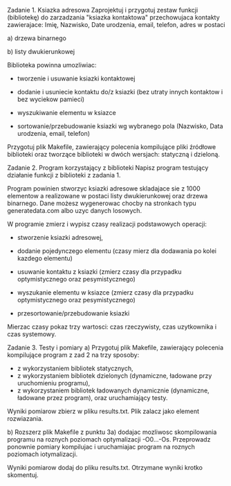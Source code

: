 Zadanie 1. Ksiazka adresowa
Zaprojektuj i przygotuj zestaw funkcji (bibliotekę) do zarzadzania "ksiazka kontaktowa" przechowujaca kontakty zawierajace:  Imię, Nazwisko, Date urodzenia, email, telefon, adres w postaci

a) drzewa binarnego

b) listy dwukierunkowej

Biblioteka powinna umozliwiac: 

- tworzenie i usuwanie ksiazki kontaktowej 

- dodanie i usuniecie  kontaktu do/z ksiazki (bez utraty innych kontaktow i bez wyciekow pamieci) 

- wyszukiwanie elementu w ksiazce

- sortowanie/przebudowanie ksiazki wg wybranego pola (Nazwisko, Data urodzenia, email, telefon)

Przygotuj plik Makefile, zawierający polecenia kompilujące pliki źródłowe biblioteki oraz tworzące biblioteki w dwóch wersjach: statyczną i dzieloną.

Zadanie 2. Program korzystający z biblioteki
Napisz program testujący działanie funkcji z biblioteki z zadania 1.

Program powinien stworzyc ksiazki adresowe skladajace sie z 1000 elementow a realizowane w postaci listy dwukierunkowej oraz drzewa binarnego. Dane możesz wygenerowac chocby na stronkach typu generatedata.com albo uzyc danych losowych.

W programie zmierz i wypisz czasy realizacji podstawowych operacji:

- stworzenie ksiazki adresowej,

- dodanie pojedynczego elementu (czasy mierz dla dodawania po kolei kazdego elementu)

- usuwanie kontaktu z ksiazki (zmierz czasy dla przypadku optymistycznego oraz pesymistycznego)

- wyszukanie elementu w ksiazce (zmierz czasy dla przypadku optymistycznego oraz pesymistycznego)

- przesortowanie/przebudowanie ksiazki

Mierzac czasy pokaz trzy wartosci: czas rzeczywisty, czas uzytkownika i czas systemowy.

Zadanie 3. Testy i pomiary
a) Przygotuj plik Makefile, zawierający polecenia kompilujące program z zad 2 na trzy sposoby:
- z wykorzystaniem bibliotek statycznych,
- z wykorzystaniem bibliotek dzielonych (dynamiczne, ładowane przy uruchomieniu programu),
- z wykorzystaniem bibliotek ładowanych dynamicznie (dynamiczne, ładowane przez program),
oraz uruchamiający testy.

Wyniki pomiarow zbierz w pliku results.txt. Plik zalacz jako element rozwiazania.

b) Rozszerz plik Makefile z punktu 3a) dodajac mozliwosc skompilowania programu na roznych poziomach optymalizacji -O0...-Os. Przeprowadz ponownie pomiary kompilujac i uruchamiajac program na roznych poziomach iotymalizacji.

Wyniki pomiarow dodaj do pliku results.txt. Otrzymane wyniki krotko skomentuj.
